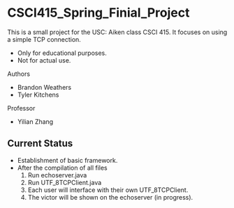 # CSCI415_Spring_Finial_Project
This is a small project for the USC: Aiken class CSCI 415.
It focuses on using a simple TCP connection.
- Only for educational purposes.
- Not for actual use.

Authors
- Brandon Weathers
- Tyler Kitchens

Professor
- Yilian Zhang

## Current Status
- Establishment of basic framework.
- After the compilation of all files
    1. Run echoserver.java
    2. Run UTF_8TCPClient.java
    3. Each user will interface with their own UTF_8TCPClient.
    4. The victor will be shown on the echoserver (in progress).
